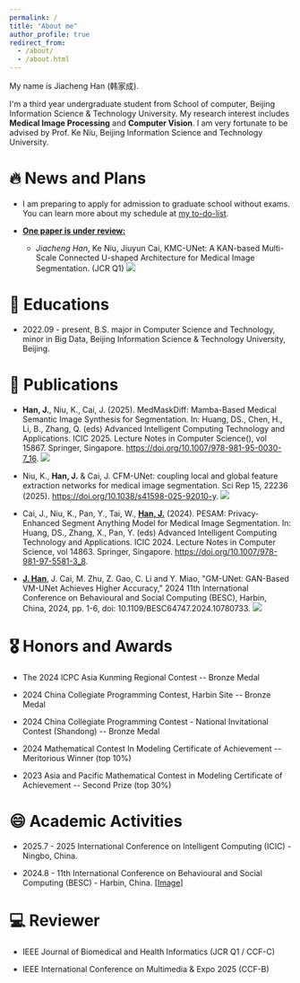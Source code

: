 ```yaml
---
permalink: /
title: "About me"
author_profile: true
redirect_from: 
  - /about/
  - /about.html
---
```

My name is Jiacheng Han (韩家成).

I'm a third year undergraduate student from School of computer, Beijing Information Science & Technology University. My research interest includes **Medical Image Processing** and **Computer Vision**. I am very fortunate to be advised by Prof. Ke Niu, Beijing Information Science and Technology University.

# 🔥 News and Plans
- I am preparing to apply for admission to graduate school without exams. You can learn more about my schedule at [my to-do-list](https://jiacheng-han.github.io/posts/2025/01/BAOYAN/).

- **<u>One paper is under review:</u>**
  - *Jiacheng Han*, Ke Niu, Jiuyun Cai, KMC-UNet: A KAN-based Multi-Scale Connected U-shaped Architecture for Medical Image Segmentation. (JCR Q1) [![](https://img.shields.io/github/stars/mrjunjieli/DMC_AEC?style=social&label=Code+Stars)](https://github.com/Jiacheng-Han/KMC-UNet)
    
# 📖 Educations
- 2022.09 - present, B.S. major in Computer Science and Technology, minor in Big Data, Beijing Information Science & Technology University, Beijing.

# 📝 Publications
- **Han, J.**, Niu, K., Cai, J. (2025). MedMaskDiff: Mamba-Based Medical Semantic Image Synthesis for Segmentation. In: Huang, DS., Chen, H., Li, B., Zhang, Q. (eds) Advanced Intelligent Computing Technology and Applications. ICIC 2025. Lecture Notes in Computer Science(), vol 15867. Springer, Singapore. https://doi.org/10.1007/978-981-95-0030-7_16. [![](https://img.shields.io/github/stars/mrjunjieli/DMC_AEC?style=social&label=Code+Stars)](https://github.com/Jiacheng-Han/MedMaskDiff)

- Niu, K., **Han, J.** & Cai, J. CFM-UNet: coupling local and global feature extraction networks for medical image segmentation. Sci Rep 15, 22236 (2025). https://doi.org/10.1038/s41598-025-92010-y. [![](https://img.shields.io/github/stars/mrjunjieli/DMC_AEC?style=social&label=Code+Stars)](https://github.com/Jiacheng-Han/CFM-UNet)

- Cai, J., Niu, K., Pan, Y., Tai, W., **<u>Han, J.</u>** (2024). PESAM: Privacy-Enhanced Segment Anything Model for Medical Image Segmentation. In: Huang, DS., Zhang, X., Pan, Y. (eds) Advanced Intelligent Computing Technology and Applications. ICIC 2024. Lecture Notes in Computer Science, vol 14863. Springer, Singapore. https://doi.org/10.1007/978-981-97-5581-3_8.

- **<u>J. Han</u>**, J. Cai, M. Zhu, Z. Gao, C. Li and Y. Miao, "GM-UNet: GAN-Based VM-UNet Achieves Higher Accuracy," 2024 11th International Conference on Behavioural and Social Computing (BESC), Harbin, China, 2024, pp. 1-6, doi: 10.1109/BESC64747.2024.10780733. [![](https://img.shields.io/github/stars/mrjunjieli/DMC_AEC?style=social&label=Code+Stars)](https://github.com/Jiacheng-Han/GM-UNet)

# 🎖 Honors and Awards
- The 2024 lCPC Asia Kunming Regional Contest -- Bronze Medal

- 2024 China Collegiate Programming Contest, Harbin Site -- Bronze Medal

- 2024 China Collegiate Programming Contest - National Invitational Contest (Shandong) -- Bronze Medal

- 2024 Mathematical Contest In Modeling Certificate of Achievement -- Meritorious Winner (top 10%)

- 2023 Asia and Pacific Mathematical Contest in Modeling Certificate of Achievement -- Second Prize (top 30%)

# 😄 Academic Activities
- 2025.7 - 2025 International Conference on Intelligent Computing (ICIC) - Ningbo, China.

- 2024.8 - 11th International Conference on Behavioural and Social Computing (BESC) - Harbin, China. [[Image]](../images/BESC2024.jpg)

# 💻 Reviewer 
- IEEE Journal of Biomedical and Health Informatics (JCR Q1 / CCF-C)

- IEEE International Conference on Multimedia & Expo 2025 (CCF-B)
